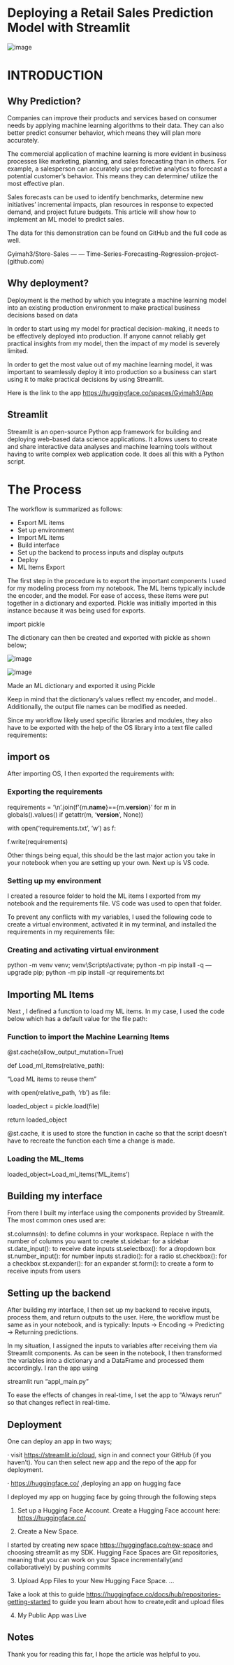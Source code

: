 
# Deploying a Retail Sales Prediction Model with Streamlit
![image](https://th.bing.com/th/id/R.6d386881a09bda6427e3841c2a942f6e?rik=NIxpybYcM0cagg&pid=ImgRaw&r=0)


# INTRODUCTION

## Why Prediction?

Companies can improve their products and services based on consumer needs by applying machine learning algorithms to their data. They can also better predict consumer behavior, which means they will plan more accurately.

The commercial application of machine learning is more evident in business processes like marketing, planning, and sales forecasting than in others. For example, a salesperson can accurately use predictive analytics to forecast a potential customer’s behavior. This means they can determine/ utilize the most effective plan.

Sales forecasts can be used to identify benchmarks, determine new initiatives’ incremental impacts, plan resources in response to expected demand, and project future budgets. This article will show how to implement an ML model to predict sales.

The data for this demonstration can be found on GitHub and the full code as well.

Gyimah3/Store-Sales — — Time-Series-Forecasting-Regression-project- (github.com)

## Why deployment?

Deployment is the method by which you integrate a machine learning model into an existing production environment to make practical business decisions based on data

In order to start using my model for practical decision-making, it needs to be effectively deployed into production. If anyone cannot reliably get practical insights from my model, then the impact of my model is severely limited.

In order to get the most value out of my machine learning model, it was important to seamlessly deploy it into production so a business can start using it to make practical decisions by using Streamlit.

Here is the link to the app https://huggingface.co/spaces/Gyimah3/App

## Streamlit

Streamlit is an open-source Python app framework for building and deploying web-based data science applications. It allows users to create and share interactive data analyses and machine learning tools without having to write complex web application code. It does all this with a Python script.

# The Process

The workflow is summarized as follows:
* Export ML items
* Set up environment
* Import ML items
* Build interface
* Set up the backend to process inputs and display outputs
* Deploy
* ML Items Export

The first step in the procedure is to export the important components I used for my modeling process from my notebook. The ML Items typically include the encoder, and the model. For ease of access, these items were put together in a dictionary and exported. Pickle was initially imported in this instance because it was being used for exports.

import pickle

The dictionary can then be created and exported with pickle as shown below;

![image](https://github.com/Gyimah3/Streamlt_App-For-ML-Model-Project/blob/main/images2/Screenshot%202023-01-03%20150309.png)

![image](https://github.com/Gyimah3/Streamlt_App-For-ML-Model-Project/blob/main/images2/Screenshot%202023-01-02%20190755.png)

Made an ML dictionary and exported it using Pickle

Keep in mind that the dictionary’s values reflect my encoder, and model.. Additionally, the output file names can be modified as needed.

Since my workflow likely used specific libraries and modules, they also have to be exported with the help of the OS library into a text file called requirements:

## import os

After importing OS, I then exported the requirements with:

### Exporting the requirements
requirements = ‘\n’.join(f’{m.__name__}=={m.__version__}’ for m in globals().values() if getattr(m, ‘__version__’, None))

with open(‘requirements.txt’, ‘w’) as f:

f.write(requirements)

Other things being equal, this should be the last major action you take in your notebook when you are setting up your own. Next up is VS code.

### Setting up my environment

I created a resource folder to hold the ML items I exported from my notebook and the requirements file. VS code was used to open that folder.

To prevent any conflicts with my variables, I used the following code to create a virtual environment, activated it in my terminal, and installed the requirements in my requirements file:

### Creating and activating virtual environment
python -m venv venv; venv\Scripts\activate; python -m pip install -q — upgrade pip; python -m pip install -qr requirements.txt

## Importing ML Items
Next , I defined a function to load my ML items. In my case, I used the code below which has a default value for the file path:

### Function to import the Machine Learning Items
@st.cache(allow_output_mutation=True)

def Load_ml_items(relative_path):

“Load ML items to reuse them”

with open(relative_path, ‘rb’) as file:

loaded_object = pickle.load(file)

return loaded_object

@st.cache, it is used to store the function in cache so that the script doesn’t have to recreate the function each time a change is made.

### Loading the ML_Items
loaded_object=Load_ml_items(‘ML_items’)

## Building my interface
From there I built my interface using the components provided by Streamlit. The most common ones used are:

st.columns(n): to define columns in your workspace. Replace n with the number of columns you want to create
st.sidebar: for a sidebar
st.date_input(): to receive date inputs
st.selectbox(): for a dropdown box
st.number_input(): for number inputs
st.radio(): for a radio
st.checkbox(): for a checkbox
st.expander(): for an expander
st.form(): to create a form to receive inputs from users

## Setting up the backend
After building my interface, I then set up my backend to receive inputs, process them, and return outputs to the user. Here, the workflow must be same as in your notebook, and is typically: Inputs -> Encoding -> Predicting -> Returning predictions.

In my situation, I assigned the inputs to variables after receiving them via Streamlit components. As can be seen in the notebook, I then transformed the variables into a dictionary and a DataFrame and processed them accordingly. I ran the app using

streamlit run “appl_main.py”

To ease the effects of changes in real-time, I set the app to “Always rerun” so that changes reflect in real-time.

## Deployment
One can deploy an app in two ways;

· visit https://streamlit.io/cloud, sign in and connect your GitHub (if you haven’t). You can then select new app and the repo of the app for deployment.

· https://huggingface.co/ ,deploying an app on hugging face

I deployed my app on hugging face by going through the following steps

1. Set up a Hugging Face Account. Create a Hugging Face account here: https://huggingface.co/

2. Create a New Space.

I started by creating new space https://huggingface.co/new-space and choosing streamlit as my SDK. Hugging Face Spaces are Git repositories, meaning that you can work on your Space incrementally(and collaboratively) by pushing commits

3. Upload App Files to your New Hugging Face Space. …

Take a look at this to guide https://huggingface.co/docs/hub/repositories-getting-started to guide you learn about how to create,edit and upload files

4. My Public App was Live

## Notes

Thank you for reading this far, I hope the article was helpful to you.
